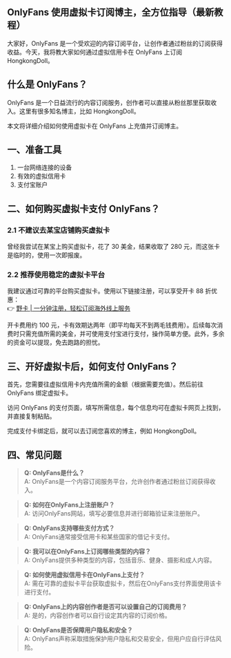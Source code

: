 ## OnlyFans 使用虚拟卡订阅博主，全方位指导（最新教程）

大家好，OnlyFans 是一个受欢迎的内容订阅平台，让创作者通过粉丝的订阅获得收益。今天，我将教大家如何通过虚拟信用卡在 OnlyFans 上订阅 HongkongDoll。

## 什么是 OnlyFans？

OnlyFans 是一个日益流行的内容订阅服务，创作者可以直接从粉丝那里获取收入。这里有很多知名博主，比如 HongkongDoll。

本文将详细介绍如何使用虚拟卡在 OnlyFans 上充值并订阅博主。

## 一、准备工具

1. 一台网络连接的设备
2. 有效的虚拟信用卡
3. 支付宝账户

## 二、如何购买虚拟卡支付 OnlyFans？

### 2.1 不建议去某宝店铺购买虚拟卡

曾经我尝试在某宝上购买虚拟卡，花了 30 美金，结果收取了 280 元，而这张卡是临时的，使用一次即报废。

### 2.2 推荐使用稳定的虚拟卡平台

我建议通过可靠的平台购买虚拟卡。使用以下链接注册，可以享受开卡 88 折优惠：  
👉 [野卡 | 一分钟注册，轻松订阅海外线上服务](https://bit.ly/bewildcard)

开卡费用约 100 元，卡有效期达两年（即平均每天不到两毛钱费用）。后续每次消费时只需充值所需的美金，并可使用支付宝进行支付，操作简单方便。此外，多余的资金可以提现，免去跑路的担忧。

## 三、开好虚拟卡后，如何支付 OnlyFans？

首先，您需要往虚拟信用卡内充值所需的金额（根据需要充值）。然后前往 OnlyFans 绑定虚拟卡。

访问 OnlyFans 的支付页面，填写所需信息，每个信息均可在虚拟卡网页上找到，并直接复制粘贴。

完成支付卡绑定后，就可以去订阅您喜欢的博主，例如 HongkongDoll。

## 四、常见问题

> **Q: OnlyFans是什么？**  
> A: OnlyFans是一个内容订阅服务平台，允许创作者通过粉丝订阅获得收入。

> **Q: 如何在OnlyFans上注册账户？**  
> A: 访问OnlyFans网站，填写必要信息并进行邮箱验证来注册账户。

> **Q: OnlyFans支持哪些支付方式？**  
> A: OnlyFans通常接受信用卡和某些国家的借记卡支付。

> **Q: 我可以在OnlyFans上订阅哪些类型的内容？**  
> A: OnlyFans提供多种类型的内容，包括音乐、健身、摄影和成人内容。

> **Q: 如何使用虚拟信用卡在OnlyFans上支付？**  
> A: 需在可靠的虚拟卡平台获取虚拟卡，然后在OnlyFans支付界面使用该卡进行支付。

> **Q: OnlyFans上的内容创作者是否可以设置自己的订阅费用？**  
> A: 是的，内容创作者可以自行设定其内容的订阅价格。

> **Q: OnlyFans是否保障用户隐私和安全？**  
> A: OnlyFans声称采取措施保护用户隐私和交易安全，但用户应自行评估风险。